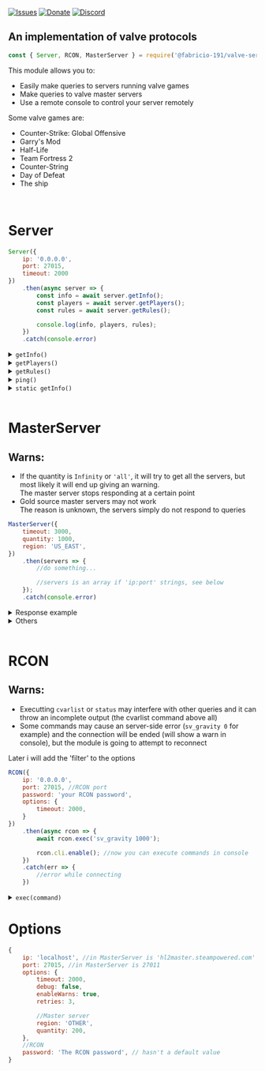 <!--
<style>
details summary {
   font-size: 23px;
}
</style>
-->

<!--
[![License](https://img.shields.io/github/license/Fabricio-191/valve-server-query?color=white&style=for-the-badge)](https://github.com/Fabricio-191/valve-server-query/blob/master/LICENSE)
-->
[![Issues](https://img.shields.io/github/issues/Fabricio-191/valve-server-query?style=for-the-badge)](https://github.com/Fabricio-191/valve-server-query/issues)
[![Donate](https://img.shields.io/badge/donate-patreon-F96854.svg?style=for-the-badge)](https://www.patreon.com/fabricio_191)
[![Discord](https://img.shields.io/discord/555535212461948936?style=for-the-badge&color=7289da)](https://discord.gg/zrESMn6)  
<!--
[![NPM](https://nodei.co/npm/@fabricio-191/valve-server-query.png?downloads=true&downloadRank=true&stars=true)](https://www.npmjs.com/package/@fabricio-191/valve-server-query)
-->
## An implementation of valve protocols

```js
const { Server, RCON, MasterServer } = require('@fabricio-191/valve-server-query');
```

This module allows you to: 
* Easily make queries to servers running valve games
* Make queries to valve master servers
* Use a remote console to control your server remotely

Some valve games are:

* Counter-Strike: Global Offensive
* Garry's Mod
* Half-Life
* Team Fortress 2
* Counter-String
* Day of Defeat
* The ship

</br>

# Server

```js
Server({
	ip: '0.0.0.0',
	port: 27015,
	timeout: 2000
})
	.then(async server => {
		const info = await server.getInfo();
		const players = await server.getPlayers();
		const rules = await server.getRules();

		console.log(info, players, rules);
	})
	.catch(console.error)
```
<details>
<summary><code>getInfo()</code></summary>
Returns a promise that is resolved in an object with the server information, example:

```js  
server.getInfo()
	.then(info => {
		console.log(info);
	})
	.catch(err => {
		//error getting the info
	});

//info can be something like this:

{
	address: '192.223.30.25:27015',
	ping: 222, //i think ping is not working well
	protocol: 17,
	goldSource: false,
	name: '[Raidboss] Private KZ/Climb [GOKZ |Global | VIP/Whitelist Only]',
	map: 'kz_frozen_go',
	folder: 'csgo',
	game: 'Counter-Strike: Global Offensive',
	appID: 730n,
	players: { online: 3, max: 10, bots: 3 },
	type: 'dedicated',
	OS: 'linux',
	visibility: 'public',
	VAC: true,
	version: '1.37.6.9',
	port: 27015,
	steamID: 85568392922144671n,
	tv: {
		port: 27020,
		name: 'RaidbossTV'
	},
	keywords: [
		'empty',       '5v5',
		'boss',        'casual',
		'climb',       'comp',
		'competitive', 'esea',
		'faceit',      'gloves',
		'knife',       'kreedz',
		'kz',          'ladder',
		'priz',        'pub',
		'pug',         'raid',
		'raidboss',    'rank',
		'ranks',       'st'
	],
	gameID: 730n
}
```
</details>


<details>
<summary><code>getPlayers()</code></summary>
Returns a promise that is resolved in an array with the players in the server, example:

```js
[
	{
		index: 0,
		name: 'some name',
		score: 0,
		timeOnline: {
			hours: 1,
			minutes: 21,
			seconds: 17,
			start: 2020-10-06T02:03:29.520Z,
			raw: 4877.6787109375
		}
	},
	{
		index: 0,
		name: 'some other name',
		score: 0,
		timeOnline: {
			hours: 1,
			minutes: 21,
			seconds: 17,
			start: 2020-10-06T02:03:29.520Z,
			raw: 4877.6787109375
		}
	},
	{
		index: 0,
		name: 'xd',
		score: 0,
		timeOnline: {
			hours: 1,
			minutes: 21,
			seconds: 17,
			start: 2020-10-06T02:03:29.520Z,
			raw: 4877.6787109375
		}
	}
]
```
</details>


<details>
<summary><code>getRules()</code></summary>
Returns a promise that is resolved in an object with the server rules.
(you should better see it in console, to see what it's)

```js
{
    bot_quota: 0,
    coop: 0,
    cssdm_enabled: 0,
    cssdm_ffa_enabled: 0,
    cssdm_version: '2.1.6-dev',
    deathmatch: 1,
    decalfrequency: 10,
    gungame_enabled: 1,
    metamod_version: '1.10.7-devV',
    mp_allowNPCs: 1,
    mp_autocrosshair: 1,
    mp_autoteambalance: 1,
    mp_c4timer: 35,
    mp_disable_respawn_times: 0,
    mp_fadetoblack: 0,
    mp_falldamage: 0,
    mp_flashlight: 1,
    mp_footsteps: 1,
    mp_forceautoteam: 0,
    mp_forcerespawn: 1,
    mp_fraglimit: 0,
    mp_freezetime: 1,
    mp_friendlyfire: 0,
    mp_holiday_nogifts: 0,
    mp_hostagepenalty: 13,
    mp_limitteams: 2,
    mp_match_end_at_timelimit: 0,
    mp_maxrounds: 0,
    mp_respawnwavetime: 10,
    mp_roundtime: 9,
    mp_scrambleteams_auto: 1,
    mp_scrambleteams_auto_windifference: 2,
    mp_stalemate_enable: 0,
    mp_stalemate_meleeonly: 0,
    mp_startmoney: 800,
    mp_teamlist: 'hgrunt;scientist',
    mp_teamplay: 0,
    mp_timelimit: 18,
    mp_tournament: 0,
    mp_weaponstay: 0,
    mp_winlimit: 0,
    nextlevel: '',
    r_AirboatViewDampenDamp: 1,
    r_AirboatViewDampenFreq: 7,
    r_AirboatViewZHeight: 0,
    r_JeepViewDampenDamp: 1,
    r_JeepViewDampenFreq: 7,
    r_JeepViewZHeight: 10,
    r_VehicleViewDampen: 1,
    scc_version: '2.0.0',
    sm_advertisements_version: 0.6,
    sm_allchat_version: '1.1.1',
    sm_cannounce_version: 1.8,
    sm_ggdm_version: '1.8.0',
    sm_gungamesm_version: '1.2.16.0',
    sm_nextmap: 'gg_toon_poolday',
    sm_noblock: 1,
    sm_playersvotes_version: '1.5.0',
    sm_quakesounds_version: 1.8,
    sm_resetscore_version: '2.6.0',
    sm_show_damage_version: '1.0.7',
    sm_vbping_version: 1.4,
    sourcemod_version: '1.10.0.6482',
    sv_accelerate: 5,
    sv_airaccelerate: 10,
    sv_allowminmodels: 1,
    sv_alltalk: 1,
    sv_bounce: 0,
    sv_cheats: 0,
    sv_competitive_minspec: 0,
    sv_contact: 'linkinaz0@vtr.net',
    sv_enableboost: 0,
    sv_enablebunnyhopping: 0,
    sv_footsteps: 1,
    sv_friction: 4,
    sv_gravity: 800,
    sv_maxspeed: 320,
    sv_maxusrcmdprocessticks: 24,
    sv_noclipaccelerate: 5,
    sv_noclipspeed: 5,
    sv_nostats: 0,
    sv_password: 0,
    sv_pausable: 0,
    sv_rollangle: 0,
    sv_rollspeed: 200,
    sv_specaccelerate: 5,
    sv_specnoclip: 1,
    sv_specspeed: 3,
    sv_steamgroup: '',
    sv_stepsize: 18,
    sv_stopspeed: 75,
    sv_tags: 'alltalk',
    sv_voiceenable: 1,
    sv_vote_quorum_ratio: 0.6,
    sv_wateraccelerate: 10,
    sv_waterfriction: 1,
    tf_arena_max_streak: 3,
    tf_arena_preround_time: 10,
    tf_arena_round_time: 0,
    tf_arena_use_queue: 1,
    tv_enable: 0,
    tv_password: 0,
    tv_relaypassword: 0
  }
```
</details>

<details>
<summary><code>ping()</code></summary>
Returns a promise that is resolved in a number (the ping in miliseconds)
This is a deprecated feature of source servers, may not work
The `getInfo` response contains the server ping, so this is not necessary


```js
server.ping()
	.then(console.log)
	.catch(console.error)
```
</details>


<details>
<summary><code>static getInfo()</code></summary>
The difference is that it does not require the extra step of connection

Returns a promise that is resolved in an object with the server information, example:


```js
const { Server } = require('@fabricio-191/valve-server-query');

Server.getInfo({
	ip: '0.0.0.0',
	port: 27015,
})
	.then(console.log)
	.catch(console.error);
```
</details>

<br/>

# MasterServer

## Warns: 
* If the quantity is `Infinity` or `'all'`, it will try to get all the servers, but most likely it will end up giving an warning.  
  The master server stops responding at a certain point
* Gold source master servers may not work  
  The reason is unknown, the servers simply do not respond to queries

```js
MasterServer({
    timeout: 3000,
    quantity: 1000,
    region: 'US_EAST',
})
    .then(servers => {
        //do something...

		//servers is an array if 'ip:port' strings, see below
    });
    .catch(console.error)
```
<details>
<summary>Response example</summary>

```js
[
  '45.225.92.87:27015',    '186.183.88.7:27015',    '200.35.158.178:27050',
  '200.35.158.178:27060',  '200.35.158.117:27000',  '200.35.158.117:29988',
  '200.35.158.117:29005',  '200.35.158.117:27050',  '200.35.158.117:29000',
  '190.171.168.35:27020',  '201.238.240.242:26915', '201.238.240.242:27219',
  '201.238.240.242:27206', '201.238.240.242:27220', '201.238.240.242:27203',
  '201.238.240.242:27218', '201.238.240.242:27208', '201.238.240.242:27212',
  '201.238.240.242:27209', '201.238.240.242:27210', '201.238.240.242:26914',
  '201.238.240.242:27213', '201.238.240.242:27204', '201.238.240.242:27202',
  '201.238.240.242:26912', '131.221.35.11:27046',   '131.221.35.11:27019',
  '131.221.35.11:27044',   '201.238.240.242:27205', '201.238.240.242:27214',
  '201.238.240.242:27217', '131.221.35.11:27030',   '131.221.35.11:27016',
  '201.238.240.242:27207', '201.238.240.242:27216', '201.238.240.242:26911',
  '201.238.240.242:27215', '201.238.240.242:26913', '201.238.240.242:27201',
  '201.238.240.242:27211', '190.171.168.35:27015',  '131.221.35.11:27022',
  '131.221.35.11:27040',   '131.221.35.11:27020',   '131.221.35.11:27018',
  '131.221.35.11:27026',   '131.221.35.11:27021',   '190.82.221.47:27015',
  '186.109.136.89:27015',  '131.196.2.210:27017',   '131.196.2.210:27019',
  '131.196.2.210:27025',   '190.177.84.35:27016',   '190.112.7.116:27015',
  '200.42.69.26:27015',    '186.61.108.56:27020',   '186.61.108.56:27022',
  '186.61.108.56:27021',   '186.61.108.56:27029',   '186.61.108.56:27026',
  '186.61.108.56:27030',   '45.235.98.243:27050',   '45.235.98.241:27037',
  '45.235.98.252:27065',   '45.235.98.241:27036',   '45.235.98.242:27053',
  '45.235.99.202:27100',   '45.235.98.239:27030',   '45.235.98.242:27030',
  '45.235.98.164:27019',   '45.235.98.242:27051',   '45.235.98.240:27040',
  '45.235.98.243:27045',   '190.210.8.69:27015',    '45.235.99.134:27055',
  '45.235.98.239:27040',   '45.235.98.242:27031',   '45.235.99.174:27165',
  '45.235.98.239:27050',   '45.235.98.241:27045',   '45.235.98.241:27035',
  '45.235.98.244:27057',   '45.235.98.244:27040',   '45.235.98.244:27055',
  '45.235.98.244:27056',   '45.235.98.91:27087',    '181.116.16.170:27015',
  '200.85.158.120:27015',  '190.106.146.106:27015', '190.106.146.106:27016',
  '160.20.247.46:30009',   '160.20.247.73:20008',   '160.20.247.69:20009',
  '45.235.98.240:27035',   '45.235.98.241:27029',   '45.235.99.134:27070',
  '45.235.98.252:27016',   '45.235.98.239:27090',   '45.235.98.240:27075',
  '168.195.130.13:20003',
  ...131 more items
]
```
</details>

<details>
<summary>Others</summary>


```js
MasterServer.getIPS()
    .then(console.log)
    .catch(console.error)

/*
Returns an object with the master servers ips, like this: 
{
  goldSource: [ '208.64.200.118', '208.64.200.117' ],    
  source: [ '208.64.200.65', '208.64.200.39', '208.64.200.52' ]
}
*/
```

See https://developer.valvesoftware.com/wiki/Master_Server_Query_Protocol#Master_servers

> The port used in `hl2master.steampowered.com` ip's is `27011` but one of them is using a different port: `27015`  
> The port numbers used by `hl1master.steampowered.com` can be anything between `27010` and `27013`.
</details>

<br/>

# RCON

## Warns: 
* Executting `cvarlist` or `status` may interfere with other queries and it can throw an incomplete output (the cvarlist command above all)
* Some commands may cause an server-side error (`sv_gravity 0` for example) and the connection will be ended (will show a warn in console), but the module is going to attempt to reconnect

Later i will add the 'filter' to the options

```js
RCON({
    ip: '0.0.0.0',
    port: 27015, //RCON port
    password: 'your RCON password',
	options: {
		timeout: 2000,
	}
})
    .then(async rcon => {
		await rcon.exec('sv_gravity 1000');

		rcon.cli.enable(); //now you can execute commands in console
	})
    .catch(err => {
		//error while connecting
	})
``` 

<details>
<summary><code>exec(command)</code></summary>

```js
setInterval(() => {
	const value = Math.floor(Math.random() * 10000) - 3000;
	//value will be a number between -3000 and 6999

	rcon.exec(`sv_gravity ${value}`)
		.catch(console.error);

	//gravity will change randomly every 5 seconds
}, 5000);
```
</details>


# Options

```js
{
    ip: 'localhost', //in MasterServer is 'hl2master.steampowered.com'
    port: 27015, //in MasterServer is 27011
	options: {
		timeout: 2000,
		debug: false,
		enableWarns: true,
		retries: 3,

		//Master server
		region: 'OTHER',
		quantity: 200,
	},
    //RCON
    password: 'The RCON password', // hasn't a default value
}
```